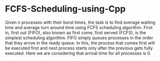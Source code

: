 # FCFS-Scheduling-using-Cpp
Given n processes with their burst times, the task is to find average waiting time and average turn around time using FCFS scheduling algorithm.  First in, first out (FIFO), also known as first come, first served (FCFS), is the simplest scheduling algorithm. FIFO simply queues processes in the order that they arrive in the ready queue.  In this, the process that comes first will be executed first and next process starts only after the previous gets fully executed.  Here we are considering that arrival time for all processes is 0.
